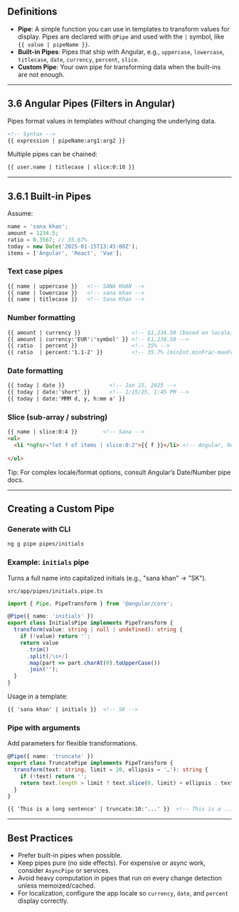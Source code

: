 ## Definitions

- **Pipe**: A simple function you can use in templates to transform values for display. Pipes are declared with `@Pipe` and used with the `|` symbol, like `{{ value | pipeName }}`.
- **Built-in Pipes**: Pipes that ship with Angular, e.g., `uppercase`, `lowercase`, `titlecase`, `date`, `currency`, `percent`, `slice`.
- **Custom Pipe**: Your own pipe for transforming data when the built-ins are not enough.

---

## 3.6 Angular Pipes (Filters in Angular)

Pipes format values in templates without changing the underlying data.

```html
<!-- Syntax -->
{{ expression | pipeName:arg1:arg2 }}
```

Multiple pipes can be chained:

```html
{{ user.name | titlecase | slice:0:10 }}
```

---

## 3.6.1 Built-in Pipes

Assume:

```ts
name = 'sana khan';
amount = 1234.5;
ratio = 0.3567; // 35.67%
today = new Date('2025-01-15T13:45:00Z');
items = ['Angular', 'React', 'Vue'];
```

### Text case pipes
```html
{{ name | uppercase }}   <!-- SANA KHAN -->
{{ name | lowercase }}   <!-- sana khan -->
{{ name | titlecase }}   <!-- Sana Khan -->
```

### Number formatting
```html
{{ amount | currency }}                <!-- $1,234.50 (based on locale) -->
{{ amount | currency:'EUR':'symbol' }} <!-- €1,234.50 -->
{{ ratio  | percent }}                 <!-- 35% -->
{{ ratio  | percent:'1.1-2' }}         <!-- 35.7% (minInt.minFrac-maxFrac) -->
```

### Date formatting
```html
{{ today | date }}              <!-- Jan 15, 2025 -->
{{ today | date:'short' }}      <!-- 1/15/25, 1:45 PM -->
{{ today | date:'MMM d, y, h:mm a' }}
```

### Slice (sub-array / substring)
```html
{{ name | slice:0:4 }}        <!-- Sana -->
<ul>
  <li *ngFor="let f of items | slice:0:2">{{ f }}</li> <!-- Angular, React -->
  
</ul>
```

Tip: For complex locale/format options, consult Angular’s Date/Number pipe docs.

---

## Creating a Custom Pipe

### Generate with CLI
```bash
ng g pipe pipes/initials
```

### Example: `initials` pipe
Turns a full name into capitalized initials (e.g., "sana khan" → "SK").

`src/app/pipes/initials.pipe.ts`

```ts
import { Pipe, PipeTransform } from '@angular/core';

@Pipe({ name: 'initials' })
export class InitialsPipe implements PipeTransform {
  transform(value: string | null | undefined): string {
    if (!value) return '';
    return value
      .trim()
      .split(/\s+/)
      .map(part => part.charAt(0).toUpperCase())
      .join('');
  }
}
```

Usage in a template:

```html
{{ 'sana khan' | initials }}  <!-- SK -->
```

### Pipe with arguments
Add parameters for flexible transformations.

```ts
@Pipe({ name: 'truncate' })
export class TruncatePipe implements PipeTransform {
  transform(text: string, limit = 20, ellipsis = '…'): string {
    if (!text) return '';
    return text.length > limit ? text.slice(0, limit) + ellipsis : text;
  }
}
```

```html
{{ 'This is a long sentence' | truncate:10:'...' }}  <!-- This is a ... -->
```

---

## Best Practices
- Prefer built-in pipes when possible.
- Keep pipes pure (no side effects). For expensive or async work, consider `AsyncPipe` or services.
- Avoid heavy computation in pipes that run on every change detection unless memoized/cached.
- For localization, configure the app locale so `currency`, `date`, and `percent` display correctly.


